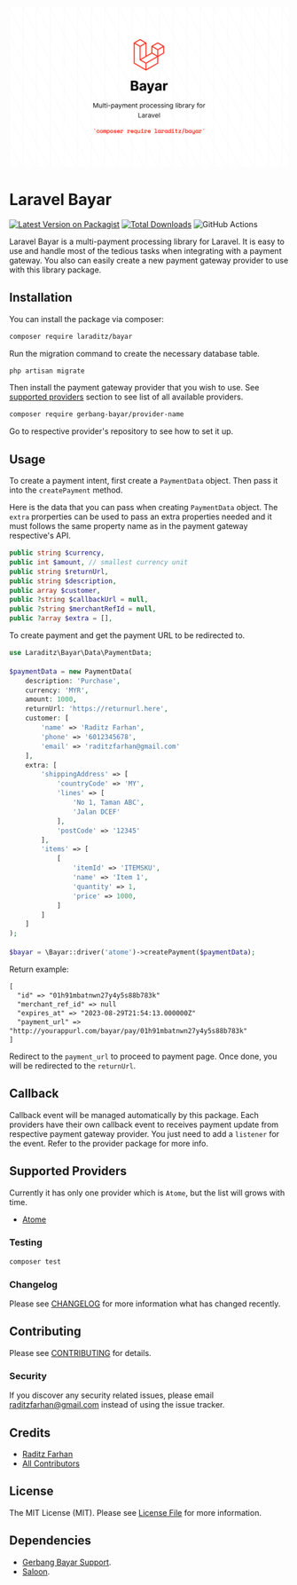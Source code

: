 ![Laravel Bayar](./Banner.png)

# Laravel Bayar

[![Latest Version on Packagist](https://img.shields.io/packagist/v/laraditz/bayar.svg?style=flat-square)](https://packagist.org/packages/laraditz/bayar)
[![Total Downloads](https://img.shields.io/packagist/dt/laraditz/bayar.svg?style=flat-square)](https://packagist.org/packages/laraditz/bayar)
![GitHub Actions](https://github.com/laraditz/bayar/actions/workflows/main.yml/badge.svg)

Laravel Bayar is a multi-payment processing library for Laravel. It is easy to use and handle most of the tedious tasks when integrating with a payment gateway. You also can easily create a new payment gateway provider to use with this library package. 

## Installation

You can install the package via composer:

```bash
composer require laraditz/bayar
```

Run the migration command to create the necessary database table.

```bash
php artisan migrate
```

Then install the payment gateway provider that you wish to use. See [supported providers](#supported-providers) section to see list of all available providers. 

```bash
composer require gerbang-bayar/provider-name
```

Go to respective provider's repository to see how to set it up.

## Usage

To create a payment intent, first create a `PaymentData` object. Then pass it into the `createPayment` method.

Here is the data that you can pass when creating `PaymentData` object. The `extra` prorperties can be used to pass an extra properties needed and it must follows the same property name as in the payment gateway respective's API.

```php
public string $currency,
public int $amount, // smallest currency unit
public string $returnUrl,
public string $description,
public array $customer,
public ?string $callbackUrl = null,
public ?string $merchantRefId = null,
public ?array $extra = [],
```

To create payment and get the payment URL to be redirected to.

```php
use Laraditz\Bayar\Data\PaymentData;

$paymentData = new PaymentData(
    description: 'Purchase',
    currency: 'MYR',
    amount: 1000,
    returnUrl: 'https://returnurl.here',
    customer: [
        'name' => 'Raditz Farhan',
        'phone' => '6012345678',
        'email' => 'raditzfarhan@gmail.com'
    ],
    extra: [
        'shippingAddress' => [
            'countryCode' => 'MY',
            'lines' => [
                'No 1, Taman ABC',
                'Jalan DCEF'
            ],
            'postCode' => '12345'
        ],
        'items' => [
            [
                'itemId' => 'ITEMSKU',
                'name' => 'Item 1',
                'quantity' => 1,
                'price' => 1000,
            ]
        ]    
    ]
);

$bayar = \Bayar::driver('atome')->createPayment($paymentData);
```

Return example:

```
[
  "id" => "01h91mbatnwn27y4y5s88b783k"
  "merchant_ref_id" => null
  "expires_at" => "2023-08-29T21:54:13.000000Z"
  "payment_url" => "http://yourappurl.com/bayar/pay/01h91mbatnwn27y4y5s88b783k"
]
```

Redirect to the `payment_url` to proceed to payment page. Once done, you will be redirected to the `returnUrl`. 

## Callback

Callback event will be managed automatically by this package. Each providers have their own callback event to receives payment update from respective payment gateway provider. You just need to add a `listener` for the event. Refer to the provider package for more info.

## Supported Providers
Currently it has only one provider which is `Atome`, but the list will grows with time.
- [Atome](https://github.com/gerbang-bayar/atome)

### Testing

```bash
composer test
```

### Changelog

Please see [CHANGELOG](CHANGELOG.md) for more information what has changed recently.

## Contributing

Please see [CONTRIBUTING](CONTRIBUTING.md) for details.

### Security

If you discover any security related issues, please email raditzfarhan@gmail.com instead of using the issue tracker.

## Credits

-   [Raditz Farhan](https://github.com/laraditz)
-   [All Contributors](../../contributors)

## License

The MIT License (MIT). Please see [License File](LICENSE.md) for more information.

## Dependencies

- [Gerbang Bayar Support](https://github.com/gerbang-bayar/support).
- [Saloon](https://docs.saloon.dev/).
